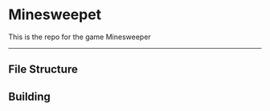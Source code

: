 Minesweepet
===================

This is the repo for the game Minesweeper

----------

File Structure
-------------




Building
-------------